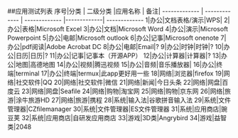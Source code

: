##应用测试列表
 序号|分类 | 二级分类 |应用名称 | 备注|
------------- | ------------- | ------------- |-------------| -------------
1|办公|文档表格/演示|WPS|
2|办公|表格|Microsoft Excel
3|办公|文档|Microsoft Word
4|办公|演示|Microsoft Powerpoint
5|办公|电邮|Microsoft outlook
6|办公|记事|Microsoft onenote
7|办公|pdf阅读|Adobe Acrobat DC
8|办公|电邮|Email|?
9|办公|时钟|时钟|?
10|办公|日历|日历|?
11|办公|记事|记事本（开源APP）
12|办公|计算器|计算器|?
13|办公|地图|高德地图
14|办公|视频|腾迅视频
15|办公|音频|音乐播放器|
16|办公|终端|terminal
17|办公|终端|termux|此app更好用一些
18|网络|浏览器|firefox
19|网络|社交软件|QQ
20|网络|社交软件|微信
21|网络|新闻|今日头条
22|网络|网盘|百度云
23|网络|网盘|Seafile
24|网络|购物|淘宝网
25|网络|购物|京东网
26|网络|旅游|涂牛旅游HD
27|网络|旅游|携程
28|系统|输入法|谷歌拼音输入法
29|系统|文件管理器|CZfilemanager
30|系统|文件管理器|ES文件管理器 
31|系统|应用商店|豌豆荚
32|系统|应用商店|自研发应用商店
33|游戏|3D类|Angrybird
34|游戏|益智类|2048









